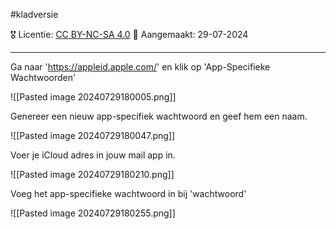 #kladversie  

🎖️ Licentie: [CC BY-NC-SA 4.0](https://creativecommons.org/licenses/by-nc-sa/4.0/)
📅 Aangemaakt: 29-07-2024

---
Ga naar 'https://appleid.apple.com/' en klik op 'App-Specifieke Wachtwoorden'

![[Pasted image 20240729180005.png]]

Genereer een nieuw app-specifiek wachtwoord en geef hem een naam.

![[Pasted image 20240729180047.png]]

Voer je iCloud adres in jouw mail app in.

![[Pasted image 20240729180210.png]]

Voeg het app-specifieke wachtwoord in bij 'wachtwoord'

![[Pasted image 20240729180255.png]]
